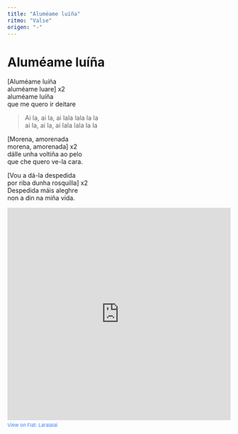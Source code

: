 ```yaml
---
title: "Aluméame luíña"
ritmo: "Valse"
origen: "-"
---
```


# Aluméame luíña

[Aluméame luíña<br> aluméame luare] x2<br> aluméame luíña<br> que me quero ir deitare

> Ai la, ai la, ai lala lala la la<br> ai la, ai la, ai lala lala la la

[Morena, amorenada<br> morena, amorenada] x2<br> dálle unha voltiña ao pelo<br> que che quero ve-la cara.

[Vou a dá-la despedida<br> por riba dunha rosquilla] x2<br> Despedida máis aleghre<br> non a din na miña vida.

<iframe src="https://flat.io/embed/6614f36c172480e8c2715689?_l=true&sharingKey=253d2be802b6d41b5a9d7950dbe768a56b172daec32c4b5ef2f92c421504c457aa76037b2dc6f9d64e81d54f07ecf69d834df6e9bb33be5772af2272acf2f3e5&layout=responsive&parts=e43d9e3b-7d5c-bf36-04cd-173bc3a64374" height="480" width="100%" frameBorder="0" allowfullscreen allow="autoplay; midi"></iframe><div style="font-size: 11px; color: #3981FF;line-break: anywhere;word-break: normal;overflow: hidden;white-space: nowrap;text-overflow: ellipsis; font-family: Inter, Helvetica Neue, Helvetica, Arial, sans-serif,sans-serif;margin-top: 4px">View on <a href="https://flat.io" target="_blank" style="color: #3981FF; text-decoration: none;" title="Music notation software">Flat</a>: <a href="https://flat.io/score/6614f36c172480e8c2715689?sharingKey=253d2be802b6d41b5a9d7950dbe768a56b172daec32c4b5ef2f92c421504c457aa76037b2dc6f9d64e81d54f07ecf69d834df6e9bb33be5772af2272acf2f3e5" target="_blank" style="color: #3981FF; text-decoration: none;">Laralalai</a></div>